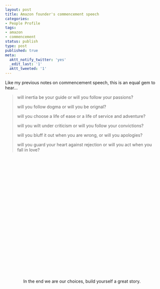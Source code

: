 ```yaml
---
layout: post
title: Amazon founder's commencement speech
categories:
- People Profile
tags:
- amazon
- commencement
status: publish
type: post
published: true
meta:
  aktt_notify_twitter: 'yes'
  _edit_last: '1'
  aktt_tweeted: '1'
---
```

Like my previous notes on commencement speech, this is an equal gem to hear...
<blockquote>will inertia be your guide or will you follow your passions?

will you follow dogma or will you be orignal?

will you choose a life of ease or a life of service and adventure?

will you wilt under criticism or will you follow your convictions?

will you bluff it out when you are wrong, or will you apologies?

will you guard your heart against rejection or will you act when you fall in love?</blockquote>
<p style="text-align: center;"><object classid="clsid:d27cdb6e-ae6d-11cf-96b8-444553540000" width="480" height="385" codebase="http://download.macromedia.com/pub/shockwave/cabs/flash/swflash.cab#version=6,0,40,0"><param name="allowFullScreen" value="true" /><param name="allowscriptaccess" value="always" /><param name="src" value="http://www.youtube.com/v/vBmavNoChZc&amp;hl=en_US&amp;fs=1" /><param name="allowfullscreen" value="true" /><embed type="application/x-shockwave-flash" width="480" height="385" src="http://www.youtube.com/v/vBmavNoChZc&amp;hl=en_US&amp;fs=1" allowscriptaccess="always" allowfullscreen="true"></embed></object>

<p style="text-align: center;">In the end we are our choices, build yourself a great story.</p>
